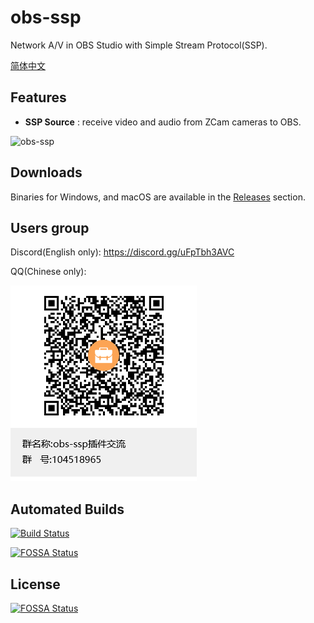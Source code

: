 obs-ssp
==============

Network A/V in OBS Studio with Simple Stream Protocol(SSP).

[简体中文](./README-zh.md)

## Features
- **SSP Source** : receive video and audio from ZCam cameras to OBS.

![obs-ssp](./images/obs-ssp.png)

## Downloads
Binaries for Windows, and macOS are available in the [Releases](https://github.com/summershrimp/obs-ssp/releases) section.

## Users group

Discord(English only): https://discord.gg/uFpTbh3AVC

QQ(Chinese only):

![QQ](./images/qq-group.png)


## Automated Builds
[![Build Status](https://xm1994.visualstudio.com/obs-ssp/_apis/build/status/summershrimp.obs-ssp?branchName=master)](https://xm1994.visualstudio.com/obs-ssp/_build/latest?definitionId=1&branchName=master)

[![FOSSA Status](https://app.fossa.com/api/projects/git%2Bgithub.com%2Fsummershrimp%2Fobs-ssp.svg?type=shield)](https://app.fossa.com/projects/git%2Bgithub.com%2Fsummershrimp%2Fobs-ssp?ref=badge_shield)


## License
[![FOSSA Status](https://app.fossa.com/api/projects/git%2Bgithub.com%2Fsummershrimp%2Fobs-ssp.svg?type=large)](https://app.fossa.com/projects/git%2Bgithub.com%2Fsummershrimp%2Fobs-ssp?ref=badge_large)
